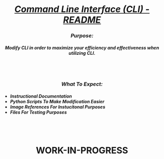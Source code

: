 <!-- Title -->
<head>
    <h1 align="center"><b><u><i>
        Command Line Interface (CLI) - README
    </h1></b></u></i>
</head>





<!-- Purpose -->
<head>
    <h3 align="center"><b><i>
        Purpose:
    </h3></b></i>
</head>
<h5 align="center">
Modify CLI in order to maximize your efficiency
and effectiveness when utilizing CLI.
</h5>
<br><br>





<!-- What To Expect -->
<head>
    <h3 align="center"><b><i>
        What To Expect:
    </h3></b></i>
</head>
<ul>
    <h5>
        <li>Instructional Documentation</li>
        <li>Python Scripts To Make Modification Easier</li>
        <li>Image References For Instucitonal Purposes</li>
        <li>Files For Testing Purposes</li>
    </h5>
</ul>
<br><br>




<!-- Disclaimers -->
<head>
    <h1 align="center">
        WORK-IN-PROGRESS
    </h1>
</head>